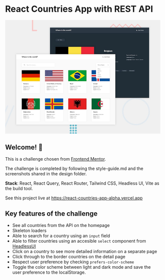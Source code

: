 # React Countries App with REST API

![Design preview for the REST Countries API with color theme switcher coding challenge](./design/desktop-preview.jpg)

## Welcome! 👋

This is a challenge chosen from [Frontend Mentor](https://www.frontendmentor.io/challenges/rest-countries-api-with-color-theme-switcher-5cacc469fec04111f7b848ca).

The challenge is completed by following the style-guide.md and the screenshots shared in the design folder.

**Stack**: React, React Query, React Router, Tailwind CSS, Headless UI, Vite as the build tool.

See this project live at https://react-countries-app-alpha.vercel.app

## Key features of the challenge

- See all countries from the API on the homepage
- Skeleton loaders
- Able to search for a country using an `input` field
- Able to filter countries using an accesible `select` component from [HeadlessUI](https://headlessui.com/)
- Click on a country to see more detailed information on a separate page
- Click through to the border countries on the detail page
- Respect user preference by checking `prefers-color-scheme`
- Toggle the color scheme between light and dark mode and save the user preference to the localStorage.
